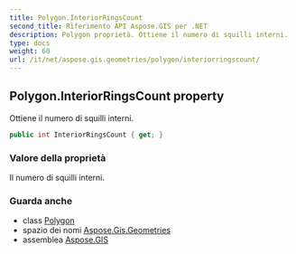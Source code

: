 ```yaml
---
title: Polygon.InteriorRingsCount
second_title: Riferimento API Aspose.GIS per .NET
description: Polygon proprietà. Ottiene il numero di squilli interni.
type: docs
weight: 60
url: /it/net/aspose.gis.geometries/polygon/interiorringscount/
---
```

## Polygon.InteriorRingsCount property

Ottiene il numero di squilli interni.

```csharp
public int InteriorRingsCount { get; }
```

### Valore della proprietà

Il numero di squilli interni.

### Guarda anche

* class [Polygon](../)
* spazio dei nomi [Aspose.Gis.Geometries](../../polygon/)
* assemblea [Aspose.GIS](../../../)


